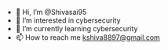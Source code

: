 - 👋 Hi, I’m @Shivasai95
- 👀 I’m interested in cybersecurity
- 🌱 I’m currently learning cybersecurity
- 📫 How to reach me kshiva8897@gmail.com

<!---
Shivasai95/Shivasai95 is a ✨ special ✨ repository because its `README.md` (this file) appears on your GitHub profile.
You can click the Preview link to take a look at your changes.
--->
